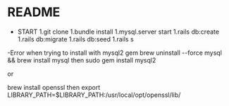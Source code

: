 # README
* START
1.git clone
1.bundle install
1.mysql.server start
1.rails db:create
1.rails db:migrate
1.rails db:seed
1.rails s

-Error when trying to install with mysql2 gem
brew uninstall --force mysql && brew install mysql
then
sudo gem install mysql2

or

brew install openssl
then
export LIBRARY_PATH=$LIBRARY_PATH:/usr/local/opt/openssl/lib/
